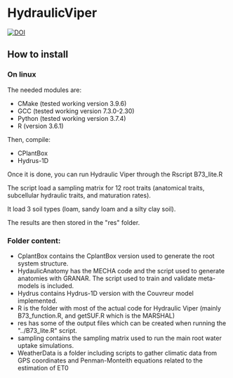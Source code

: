 # HydraulicViper
[![DOI](https://zenodo.org/badge/DOI/10.5281/zenodo.5582750.svg)](https://doi.org/10.5281/zenodo.5582750)
## How to install

### On linux

The needed modules are:

- CMake (tested working version 3.9.6)
- GCC (tested working version 7.3.0-2.30)
- Python (tested working version 3.7.4)
- R (version 3.6.1)

Then, compile:

- CPlantBox
- Hydrus-1D

Once it is done, you can run Hydraulic Viper through the Rscript B73_lite.R

The script load a sampling matrix for 12 root traits (anatomical traits, subcellular hydraulic traits, and maturation rates).

It load 3 soil types (loam, sandy loam and a silty clay soil).

The results are then stored in the "res" folder.

### Folder content:

- CplantBox contains the CplantBox version used to generate the root system structure.
- HydaulicAnatomy has the MECHA code and the script used to generate anatomies with GRANAR. The script used to train and validate meta-models is included.
- Hydrus contains Hydrus-1D version with the Couvreur model implemented.
- R is the folder with most of the actual code for Hydraulic Viper (mainly B73_function.R, and getSUF.R which is the MARSHAL)
- res has some of the output files which can be created when running the "../B73_lite.R" script. 
- sampling contains the sampling matrix used to run the main root water uptake simulations.
- WeatherData is a folder including scripts to gather climatic data from GPS coordinates and Penman-Monteith equations related to the estimation of ET0

